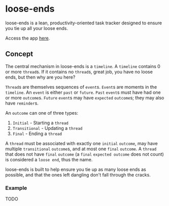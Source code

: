 # loose-ends

loose-ends is a lean, productivity-oriented task tracker designed to ensure you tie up all your loose ends.

Access the app [here](https://loose-ends.m3l6h.net).

## Concept

The central mechanism in loose-ends is a `timeline`. A `timeline` contains 0 or more `thread`s. If it contains no `thread`s, great job, you have no loose ends, but then why are you here?

`Thread`s are themselves sequences of `event`s. `Event`s are moments in the `timeline`. An `event` is either `past` or `future`. `Past` `event`s must have had one or more `outcome`s. `Future` `event`s may have `expected` `outcome`s; they may also have `reminder`s.

An `outcome` can one of three types:

1. `Initial` - Starting a `thread`
2. `Transitional` - Updating a `thread`
3. `Final` - Ending a `thread`

A `thread` must be associated with exactly one `initial` `outcome`, may have multiple `transitional` `outcome`s, and at most one `final` `outcome`. A `thread` that does not have `final` `outcome` (a `final` `expected outcome` does not count) is considered a `loose end`, thus the name.

loose-ends is built to help ensure you tie up as many loose ends as possible, and that the ones left dangling don't fall through the cracks.

### Example

TODO